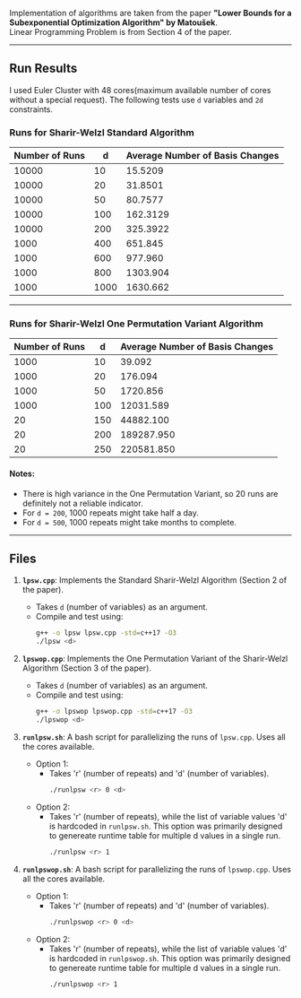 Implementation of algorithms are taken from the paper **"Lower Bounds for a Subexponential Optimization Algorithm" by Matoušek**.  
Linear Programming Problem is from Section 4 of the paper.

---

## Run Results

I used Euler Cluster with 48 cores(maximum available number of cores without a special request).
The following tests use `d` variables and `2d` constraints.  

### Runs for **Sharir-Welzl Standard Algorithm**

| **Number of Runs** | **d**   | **Average Number of Basis Changes** |
|---------------------|---------|-------------------------------------|
| 10000              | 10      | 15.5209                             |
| 10000              | 20      | 31.8501                             |
| 10000              | 50      | 80.7577                             |
| 10000              | 100     | 162.3129                            |
| 10000              | 200     | 325.3922                            |
| 1000               | 400     | 651.845                             |
| 1000               | 600     | 977.960                             |
| 1000               | 800     | 1303.904                            |
| 1000               | 1000    | 1630.662                            |

---

### Runs for **Sharir-Welzl One Permutation Variant Algorithm**

| **Number of Runs** | **d**   | **Average Number of Basis Changes** |
|---------------------|---------|-------------------------------------|
| 1000               | 10      | 39.092                              |
| 1000               | 20      | 176.094                             |
| 1000               | 50      | 1720.856                            |
| 1000               | 100     | 12031.589                           |
| 20                 | 150     | 44882.100                           |
| 20                 | 200     | 189287.950                          |
| 20                 | 250     | 220581.850                          |

#### Notes:
  
- There is high variance in the One Permutation Variant, so 20 runs are definitely not a reliable indicator.  
- For `d = 200`, 1000 repeats might take half a day.  
- For `d = 500`, 1000 repeats might take months to complete.

---


## Files

1. **`lpsw.cpp`**: Implements the Standard Sharir-Welzl Algorithm (Section 2 of the paper).
   - Takes `d` (number of variables) as an argument.
   - Compile and test using:
     ```bash
     g++ -o lpsw lpsw.cpp -std=c++17 -O3
     ./lpsw <d>
     ```

2. **`lpswop.cpp`**: Implements the One Permutation Variant of the Sharir-Welzl Algorithm (Section 3 of the paper).
   - Takes `d` (number of variables) as an argument.
   - Compile and test using:
     ```bash
     g++ -o lpswop lpswop.cpp -std=c++17 -O3
     ./lpswop <d>
     ```

3. **`runlpsw.sh`**: A bash script for parallelizing the runs of `lpsw.cpp`. Uses all the cores available.
   - Option 1:
       - Takes 'r' (number of repeats) and 'd' (number of variables).
         ```bash
         ./runlpsw <r> 0 <d>
         ```
   - Option 2:
       - Takes 'r' (number of repeats), while the list of variable values 'd' is hardcoded in `runlpsw.sh`. This option was primarily designed to genereate runtime table for multiple d values in a single run.
         ```bash
         ./runlpsw <r> 1
         ```
      
4. **`runlpswop.sh`**: A bash script for parallelizing the runs of `lpswop.cpp`. Uses all the cores available.
   - Option 1:
       - Takes 'r' (number of repeats) and 'd' (number of variables).
         ```bash
         ./runlpswop <r> 0 <d>
         ```
   - Option 2:
       - Takes 'r' (number of repeats), while the list of variable values 'd' is hardcoded in `runlpswop.sh`. This option was primarily designed to genereate runtime table for multiple d values in a single run.
         ```bash
         ./runlpswop <r> 1
         ```


